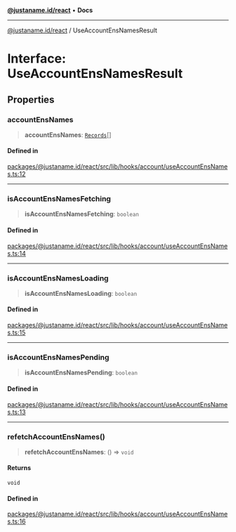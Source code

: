 [**@justaname.id/react**](../README.md) • **Docs**

***

[@justaname.id/react](../globals.md) / UseAccountEnsNamesResult

# Interface: UseAccountEnsNamesResult

## Properties

### accountEnsNames

> **accountEnsNames**: [`Records`](Records.md)[]

#### Defined in

[packages/@justaname.id/react/src/lib/hooks/account/useAccountEnsNames.ts:12](https://github.com/JustaName-id/JustaName-sdk/blob/dc845c10af242e3ca87d95ef392516ac0bfa8b95/packages/@justaname.id/react/src/lib/hooks/account/useAccountEnsNames.ts#L12)

***

### isAccountEnsNamesFetching

> **isAccountEnsNamesFetching**: `boolean`

#### Defined in

[packages/@justaname.id/react/src/lib/hooks/account/useAccountEnsNames.ts:14](https://github.com/JustaName-id/JustaName-sdk/blob/dc845c10af242e3ca87d95ef392516ac0bfa8b95/packages/@justaname.id/react/src/lib/hooks/account/useAccountEnsNames.ts#L14)

***

### isAccountEnsNamesLoading

> **isAccountEnsNamesLoading**: `boolean`

#### Defined in

[packages/@justaname.id/react/src/lib/hooks/account/useAccountEnsNames.ts:15](https://github.com/JustaName-id/JustaName-sdk/blob/dc845c10af242e3ca87d95ef392516ac0bfa8b95/packages/@justaname.id/react/src/lib/hooks/account/useAccountEnsNames.ts#L15)

***

### isAccountEnsNamesPending

> **isAccountEnsNamesPending**: `boolean`

#### Defined in

[packages/@justaname.id/react/src/lib/hooks/account/useAccountEnsNames.ts:13](https://github.com/JustaName-id/JustaName-sdk/blob/dc845c10af242e3ca87d95ef392516ac0bfa8b95/packages/@justaname.id/react/src/lib/hooks/account/useAccountEnsNames.ts#L13)

***

### refetchAccountEnsNames()

> **refetchAccountEnsNames**: () => `void`

#### Returns

`void`

#### Defined in

[packages/@justaname.id/react/src/lib/hooks/account/useAccountEnsNames.ts:16](https://github.com/JustaName-id/JustaName-sdk/blob/dc845c10af242e3ca87d95ef392516ac0bfa8b95/packages/@justaname.id/react/src/lib/hooks/account/useAccountEnsNames.ts#L16)

